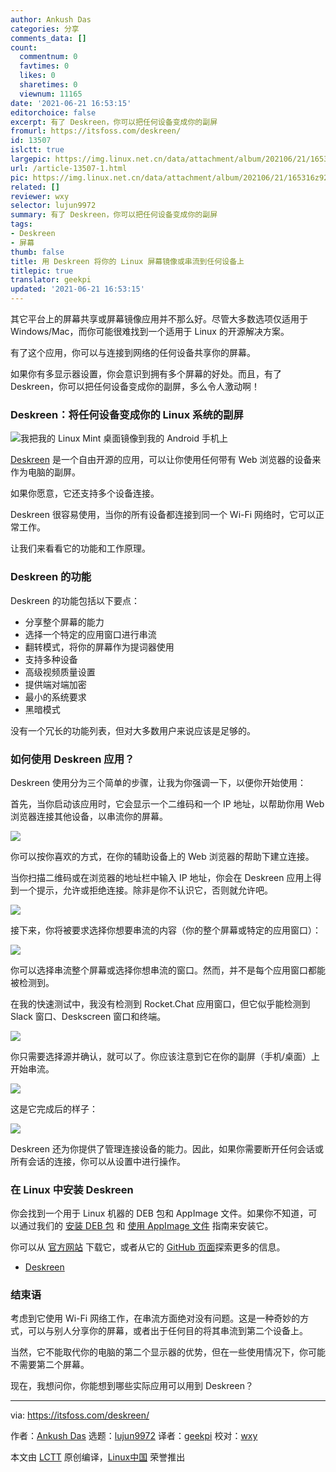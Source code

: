 ```yaml
---
author: Ankush Das
categories: 分享
comments_data: []
count:
  commentnum: 0
  favtimes: 0
  likes: 0
  sharetimes: 0
  viewnum: 11165
date: '2021-06-21 16:53:15'
editorchoice: false
excerpt: 有了 Deskreen，你可以把任何设备变成你的副屏
fromurl: https://itsfoss.com/deskreen/
id: 13507
islctt: true
largepic: https://img.linux.net.cn/data/attachment/album/202106/21/165316z9205jjzkoqki443.jpg
url: /article-13507-1.html
pic: https://img.linux.net.cn/data/attachment/album/202106/21/165316z9205jjzkoqki443.jpg.thumb.jpg
related: []
reviewer: wxy
selector: lujun9972
summary: 有了 Deskreen，你可以把任何设备变成你的副屏
tags:
- Deskreen
- 屏幕
thumb: false
title: 用 Deskreen 将你的 Linux 屏幕镜像或串流到任何设备上
titlepic: true
translator: geekpi
updated: '2021-06-21 16:53:15'
---
```


其它平台上的屏幕共享或屏幕镜像应用并不那么好。尽管大多数选项仅适用于 Windows/Mac，而你可能很难找到一个适用于 Linux 的开源解决方案。


有了这个应用，你可以与连接到网络的任何设备共享你的屏幕。


如果你有多显示器设置，你会意识到拥有多个屏幕的好处。而且，有了 Deskreen，你可以把任何设备变成你的副屏，多么令人激动啊！


### Deskreen：将任何设备变成你的 Linux 系统的副屏


![我把我的 Linux Mint 桌面镜像到我的 Android 手机上](https://img.linux.net.cn/data/attachment/album/202106/21/165316z9205jjzkoqki443.jpg)


[Deskreen](https://deskreen.com/lang-en) 是一个自由开源的应用，可以让你使用任何带有 Web 浏览器的设备来作为电脑的副屏。


如果你愿意，它还支持多个设备连接。


Deskreen 很容易使用，当你的所有设备都连接到同一个 Wi-Fi 网络时，它可以正常工作。


让我们来看看它的功能和工作原理。


### Deskreen 的功能


Deskreen 的功能包括以下要点：


* 分享整个屏幕的能力
* 选择一个特定的应用窗口进行串流
* 翻转模式，将你的屏幕作为提词器使用
* 支持多种设备
* 高级视频质量设置
* 提供端对端加密
* 最小的系统要求
* 黑暗模式


没有一个冗长的功能列表，但对大多数用户来说应该是足够的。


### 如何使用 Deskreen 应用？


Deskreen 使用分为三个简单的步骤，让我为你强调一下，以便你开始使用：


首先，当你启动该应用时，它会显示一个二维码和一个 IP 地址，以帮助你用 Web 浏览器连接其他设备，以串流你的屏幕。


![](https://img.linux.net.cn/data/attachment/album/202106/21/165316qom25okrxkxk7xmz.png)


你可以按你喜欢的方式，在你的辅助设备上的 Web 浏览器的帮助下建立连接。


当你扫描二维码或在浏览器的地址栏中输入 IP 地址，你会在 Deskreen 应用上得到一个提示，允许或拒绝连接。除非是你不认识它，否则就允许吧。


![](https://img.linux.net.cn/data/attachment/album/202106/21/165317ebhwbxw4hi6tkn6h.png)


接下来，你将被要求选择你想要串流的内容（你的整个屏幕或特定的应用窗口）：


![](https://img.linux.net.cn/data/attachment/album/202106/21/165317y11ci1s0rorsace1.png)


你可以选择串流整个屏幕或选择你想串流的窗口。然而，并不是每个应用窗口都能被检测到。


在我的快速测试中，我没有检测到 Rocket.Chat 应用窗口，但它似乎能检测到 Slack 窗口、Deskscreen 窗口和终端。


![](https://img.linux.net.cn/data/attachment/album/202106/21/165317l6kxaagxkheqyjkq.png)


你只需要选择源并确认，就可以了。你应该注意到它在你的副屏（手机/桌面）上开始串流。


![](https://img.linux.net.cn/data/attachment/album/202106/21/165318ksqpo0p083ezl8qj.png)


这是它完成后的样子：


![](https://img.linux.net.cn/data/attachment/album/202106/21/165319fzuswx8xw8izogu3.png)


Deskreen 还为你提供了管理连接设备的能力。因此，如果你需要断开任何会话或所有会话的连接，你可以从设置中进行操作。


### 在 Linux 中安装 Deskreen


你会找到一个用于 Linux 机器的 DEB 包和 AppImage 文件。如果你不知道，可以通过我们的 [安装 DEB 包](https://itsfoss.com/install-deb-files-ubuntu/) 和 [使用 AppImage 文件](https://itsfoss.com/use-appimage-linux/) 指南来安装它。


你可以从 [官方网站](https://deskreen.com/lang-en) 下载它，或者从它的 [GitHub 页面](https://github.com/pavlobu/deskreen)探索更多的信息。


* [Deskreen](https://deskreen.com/lang-en)


### 结束语


考虑到它使用 Wi-Fi 网络工作，在串流方面绝对没有问题。这是一种奇妙的方式，可以与别人分享你的屏幕，或者出于任何目的将其串流到第二个设备上。


当然，它不能取代你的电脑的第二个显示器的优势，但在一些使用情况下，你可能不需要第二个屏幕。


现在，我想问你，你能想到哪些实际应用可以用到 Deskreen？




---


via: <https://itsfoss.com/deskreen/>


作者：[Ankush Das](https://itsfoss.com/author/ankush/) 选题：[lujun9972](https://github.com/lujun9972) 译者：[geekpi](https://github.com/geekpi) 校对：[wxy](https://github.com/wxy)


本文由 [LCTT](https://github.com/LCTT/TranslateProject) 原创编译，[Linux中国](https://linux.cn/) 荣誉推出